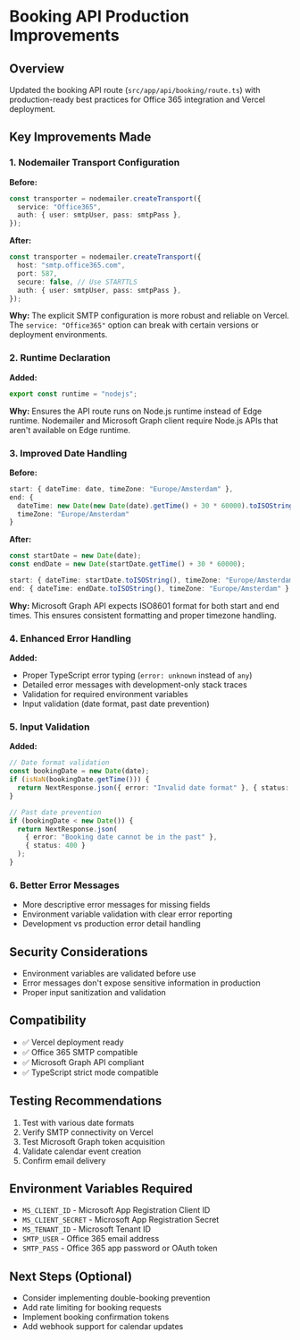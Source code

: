 # Booking API Production Improvements

## Overview

Updated the booking API route (`src/app/api/booking/route.ts`) with production-ready best practices for Office 365 integration and Vercel deployment.

## Key Improvements Made

### 1. Nodemailer Transport Configuration

**Before:**

```typescript
const transporter = nodemailer.createTransport({
  service: "Office365",
  auth: { user: smtpUser, pass: smtpPass },
});
```

**After:**

```typescript
const transporter = nodemailer.createTransport({
  host: "smtp.office365.com",
  port: 587,
  secure: false, // Use STARTTLS
  auth: { user: smtpUser, pass: smtpPass },
});
```

**Why:** The explicit SMTP configuration is more robust and reliable on Vercel. The `service: "Office365"` option can break with certain versions or deployment environments.

### 2. Runtime Declaration

**Added:**

```typescript
export const runtime = "nodejs";
```

**Why:** Ensures the API route runs on Node.js runtime instead of Edge runtime. Nodemailer and Microsoft Graph client require Node.js APIs that aren't available on Edge runtime.

### 3. Improved Date Handling

**Before:**

```typescript
start: { dateTime: date, timeZone: "Europe/Amsterdam" },
end: {
  dateTime: new Date(new Date(date).getTime() + 30 * 60000).toISOString(),
  timeZone: "Europe/Amsterdam"
}
```

**After:**

```typescript
const startDate = new Date(date);
const endDate = new Date(startDate.getTime() + 30 * 60000);

start: { dateTime: startDate.toISOString(), timeZone: "Europe/Amsterdam" },
end: { dateTime: endDate.toISOString(), timeZone: "Europe/Amsterdam" }
```

**Why:** Microsoft Graph API expects ISO8601 format for both start and end times. This ensures consistent formatting and proper timezone handling.

### 4. Enhanced Error Handling

**Added:**

- Proper TypeScript error typing (`error: unknown` instead of `any`)
- Detailed error messages with development-only stack traces
- Validation for required environment variables
- Input validation (date format, past date prevention)

### 5. Input Validation

**Added:**

```typescript
// Date format validation
const bookingDate = new Date(date);
if (isNaN(bookingDate.getTime())) {
  return NextResponse.json({ error: "Invalid date format" }, { status: 400 });
}

// Past date prevention
if (bookingDate < new Date()) {
  return NextResponse.json(
    { error: "Booking date cannot be in the past" },
    { status: 400 }
  );
}
```

### 6. Better Error Messages

- More descriptive error messages for missing fields
- Environment variable validation with clear error reporting
- Development vs production error detail handling

## Security Considerations

- Environment variables are validated before use
- Error messages don't expose sensitive information in production
- Proper input sanitization and validation

## Compatibility

- ✅ Vercel deployment ready
- ✅ Office 365 SMTP compatible
- ✅ Microsoft Graph API compliant
- ✅ TypeScript strict mode compatible

## Testing Recommendations

1. Test with various date formats
2. Verify SMTP connectivity on Vercel
3. Test Microsoft Graph token acquisition
4. Validate calendar event creation
5. Confirm email delivery

## Environment Variables Required

- `MS_CLIENT_ID` - Microsoft App Registration Client ID
- `MS_CLIENT_SECRET` - Microsoft App Registration Secret
- `MS_TENANT_ID` - Microsoft Tenant ID
- `SMTP_USER` - Office 365 email address
- `SMTP_PASS` - Office 365 app password or OAuth token

## Next Steps (Optional)

- Consider implementing double-booking prevention
- Add rate limiting for booking requests
- Implement booking confirmation tokens
- Add webhook support for calendar updates

